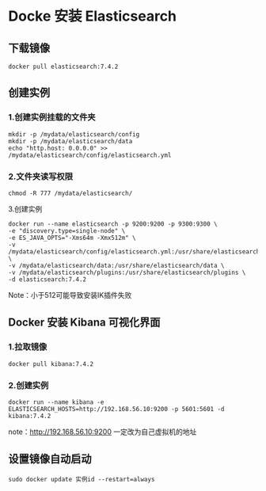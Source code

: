 # Docke 安装 Elasticsearch

## 下载镜像

```shell
docker pull elasticsearch:7.4.2
```



## 创建实例

### 1.创建实例挂载的文件夹

```shell
mkdir -p /mydata/elasticsearch/config
mkdir -p /mydata/elasticsearch/data
echo "http.host: 0.0.0.0" >> /mydata/elasticsearch/config/elasticsearch.yml
```



### 2.文件夹读写权限

```shell
chmod -R 777 /mydata/elasticsearch/
```



3.创建实例

```shell
docker run --name elasticsearch -p 9200:9200 -p 9300:9300 \
-e "discovery.type=single-node" \
-e ES_JAVA_OPTS="-Xms64m -Xmx512m" \
-v /mydata/elasticsearch/config/elasticsearch.yml:/usr/share/elasticsearch/config/elasticsearch.yml \ 
-v /mydata/elasticsearch/data:/usr/share/elasticsearch/data \
-v /mydata/elasticsearch/plugins:/usr/share/elasticsearch/plugins \
-d elasticsearch:7.4.2
```

Note：小于512可能导致安装IK插件失败

## Docker 安装 Kibana 可视化界面

### 1.拉取镜像

```shell
docker pull kibana:7.4.2
```



### 2.创建实例

```shell
docker run --name kibana -e ELASTICSEARCH_HOSTS=http://192.168.56.10:9200 -p 5601:5601 -d kibana:7.4.2
```

note：http://192.168.56.10:9200 一定改为自己虚拟机的地址



## 设置镜像自动启动

```shell
sudo docker update 实例id --restart=always
```

